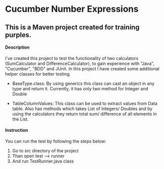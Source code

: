 # Cucumber Number Expressions

## This is a Maven project created for training purples.

#### Description
I've created this project to test the functionality of two calculators (SumCalculator and DifferenceCalculator), to gain experience with "Java", "Cucumber", "BDD" and JUnit. In this project I have created
some additional helper classes for better testing. 
* BaseType.class: By using generics this class can cast an object in any type and return it.
  Currently, it has only two method  for Integer and Double

* TableColumnValues: This class can be used to extract values from Data table. Also has methods which takes
List of Integers/ Doubles and by using the calculators they return total sum/ difference of all elements in the List.

#### Instruction
You can run the test by following the steps below:

1. Go to src directory of the project
2. Than open test --> runner
3. And run TestRunner.java class
